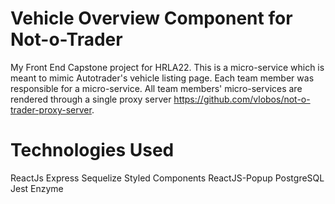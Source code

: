 # Vehicle Overview Component for Not-o-Trader
My Front End Capstone project for HRLA22. This is a micro-service which is meant to mimic Autotrader's vehicle listing page. Each team member was responsible for a micro-service. All team members' micro-services are rendered through a single proxy server https://github.com/vlobos/not-o-trader-proxy-server.

# Technologies Used
ReactJs Express Sequelize Styled Components ReactJS-Popup PostgreSQL Jest Enzyme
